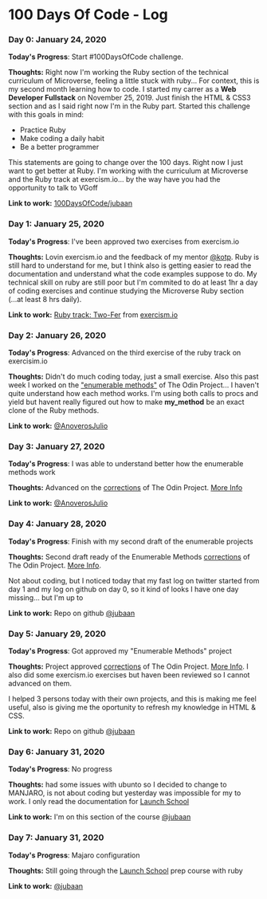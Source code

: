 # 100 Days Of Code - Log

### Day 0: January 24, 2020

**Today's Progress**: Start #100DaysOfCode challenge.

**Thoughts:** Right now I'm working the Ruby section of the technical curriculum of Microverse, feeling a little stuck with ruby... For context, this is my second month learning how to code. I started my carrer as a __**Web Developer Fullstack**__ on November 25, 2019. Just finish the HTML & CSS3 section and as I said right now I'm in the Ruby part. Started this challenge with this goals in mind:

- Practice Ruby
- Make coding a daily habit
- Be a better programmer

This statements are going to change over the 100 days. Right now I just want to get better at Ruby. I'm working with the curriculum at Microverse and the Ruby track at exercism.io... by the way have you had the opportunity to talk to VGoff

**Link to work:** [100DaysOfCode/jubaan](https://github.com/jubaan/100-days-of-code)



### Day 1: January 25, 2020

**Today's Progress**: I've been approved two exercises from exercism.io

**Thoughts:** Lovin exercism.io and the feedback of my mentor [@kotp](https://twitter.com/kotp). Ruby is still hard to understand for me, but I think also is getting easier to read the documentation and understand what the code examples suppose to do. My technical skill on ruby are still poor but I'm commited to do at least 1hr a day of coding exercises and continue studying the Microverse Ruby section (...at least 8 hrs daily).

**Link to work:** [Ruby track: Two-Fer](https://exercism.io/tracks/ruby/exercises/two-fer/solutions/f33fba8332c34e42ac55be89483854fb) from [exercism.io](https://exercism.io/)



### Day 2: January 26, 2020

**Today's Progress**: Advanced on the third exercise of the ruby track on exercisim.io

**Thoughts:** Didn't do much coding today, just a small exercise. Also this past week I worked on the ["enumerable methods"](https://www.theodinproject.com/courses/ruby-programming/lessons/advanced-building-blocks) of The Odin Project... I haven't quite understand how each method works. I'm using both calls to procs and yield but havent really figured out how to make **my_method** be an exact clone of the Ruby methods.

**Link to work:** [@AnoverosJulio](https://twitter.com/AnoverosJulio/status/1221659460357120000)



### Day 3: January 27, 2020

**Today's Progress**: I was able to understand better how the enumerable methods work

**Thoughts:** Advanced on the [corrections](https://github.com/jubaan/m__advanced-building-blocks__enumerable-methods/pull/1) of The Odin Project. [More Info](https://www.theodinproject.com/courses/ruby-programming/lessons/advanced-building-blocks)

**Link to work:** [@AnoverosJulio](https://twitter.com/AnoverosJulio/status/1222016827141701634)



### Day 4: January 28, 2020

**Today's Progress**: Finish with my second draft of the enumerable projects

**Thoughts:** Second draft ready of the Enumerable Methods [corrections](https://github.com/jubaan/m__advanced-building-blocks__enumerable-methods/pull/1) of The Odin Project. [More Info](https://www.theodinproject.com/courses/ruby-programming/lessons/advanced-building-blocks).

Not about coding, but I noticed today that my fast log on twitter started from day 1 and my log on github on day 0, so it kind of looks I have one day missing... but I'm up to

**Link to work:** Repo on github [@jubaan](https://github.com/jubaan/m__advanced-building-blocks__enumerable-methods)



### Day 5: January 29, 2020

**Today's Progress**: Got approved my "Enumerable Methods" project

**Thoughts:** Project approved [corrections](https://github.com/jubaan/m__advanced-building-blocks__enumerable-methods/pull/1) of The Odin Project. [More Info](https://www.theodinproject.com/courses/ruby-programming/lessons/advanced-building-blocks). I also did some exercism.io exercises but haven been reviewed so I cannot advanced on them.

I helped 3 persons today with their own projects, and this is making me feel useful, also is giving me the oportunity to refresh my knowledge in HTML & CSS.

**Link to work:** Repo on github [@jubaan](https://github.com/jubaan/m__advanced-building-blocks__enumerable-methods)



### Day 6: January 31, 2020

**Today's Progress**: No progress

**Thoughts:** had some issues with ubunto so I decided to change to MANJARO, is not about coding but yesterday was impossible for my to work. I only read the documentation for [Launch School](https://launchschool.com/)

**Link to work:** I'm on this section of the course [@jubaan](https://launchschool.com/lessons/7284d88d/assignments/3ccedec0)



### Day 7: January 31, 2020

**Today's Progress**: Majaro configuration

**Thoughts:** Still going through the [Launch School](https://launchschool.com/) prep course with ruby

**Link to work:** [@jubaan](https://launchschool.com/lessons/)